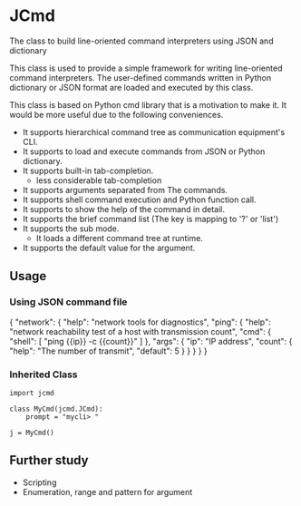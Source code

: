 # JCmd
The class to build line-oriented command interpreters using JSON and dictionary

This class is used to provide a simple framework for writing line-oriented
command interpreters. The user-defined commands written in Python dictionary 
or JSON format are loaded and executed by this class.

This class is based on Python cmd library that is a motivation to make it.
It would be more useful due to the following conveniences.

- It supports hierarchical command tree as communication equipment's CLI.
- It supports to load and execute commands from JSON or Python dictionary.
- It supports built-in tab-completion.
    - less considerable tab-completion
- It supports arguments separated from The commands.
- It supports shell command execution and Python function call.
- It supports to show the help of the command in detail.
- It supports the brief command list (The key is mapping to '?' or 'list')
- It supports the sub mode.
  - It loads a different command tree at runtime.
- It supports the default value for the argument.

## Usage

### Using JSON command file


{
    "network": {
        "help": "network tools for diagnostics",
        "ping": {
            "help": "network reachability test of a host with transmission count",
            "cmd": {
                "shell": [
                    "ping {{ip}} -c {{count}}"
                ]
            },
            "args": {
                "ip": "IP address",
                "count": {
                    "help": "The number of transmit",
                    "default": 5
                }
            }
        }
    }
}


### Inherited Class

```
import jcmd

class MyCmd(jcmd.JCmd):
    prompt = "mycli> "

j = MyCmd()

```

## Further study

- Scripting
- Enumeration, range and pattern for argument

